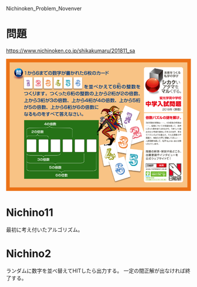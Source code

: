 
Nichinoken_Problem_Novenver

# 問題
https://www.nichinoken.co.jp/shikakumaru/201811_sa

<img src="https://github.com/s51517765/Nichinoken11/blob/master/2018_11_sa_poster.png">

# Nichino11
最初に考え付いたアルゴリズム。

# Nichino2
ランダムに数字を並べ替えてHITしたら出力する。
一定の間正解が出なければ終了する。
